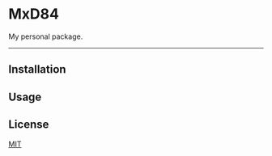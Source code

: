 # MxD84

My personal package.

---

## Installation

## Usage


## License
[MIT](https://choosealicense.com/licenses/mit/)